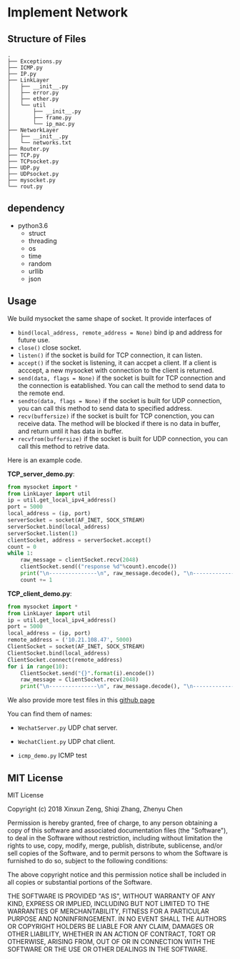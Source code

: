 # Implement Network

## Structure of Files

```
.
├── Exceptions.py
├── ICMP.py
├── IP.py
├── LinkLayer
│   ├── __init__.py
│   ├── error.py
│   ├── ether.py
│   └── util
│       ├── __init__.py
│       ├── frame.py
│       └── ip_mac.py
├── NetworkLayer
│   ├── __init__.py
│   └── networks.txt
├── Router.py
├── TCP.py
├── TCPsocket.py
├── UDP.py
├── UDPsocket.py
├── mysocket.py
└── rout.py
```

## dependency

- python3.6
	- struct
	- threading
	- os
	- time
	- random
	- urllib
	- json

## Usage

We build mysocket the same shape of socket. It provide interfaces of

- `bind(local_address, remote_address = None)`
	bind ip and address for future use.
- `close()`
	close socket.
- `listen()`
	if the socket is build for TCP connection, it can listen.
- `accept()`
	if the socket is listening, it can accpet a client. If a client is acccept, a new mysocket with connection to the client is returned.
- `send(data, flags = None)`
	if the socket is built for TCP connection and the connection is eatablished. You can call the method to send data to the remote end.
- `sendto(data, flags = None)`
	if the socket is built for UDP connection, you can call this method to send data to specified address.
- `recv(buffersize)`
	if the socket is built for TCP conenction, you can receive data. The method will be blocked if there is no data in buffer, and return until it has data in buffer.
- `recvfrom(buffersize)`
	if the socket is built for UDP connection, you can call this method to retrive data.

Here is an example code.

__TCP_server_demo.py__:
```python
from mysocket import *
from LinkLayer import util
ip = util.get_local_ipv4_address()
port = 5000
local_address = (ip, port)
serverSocket = socket(AF_INET, SOCK_STREAM)
serverSocket.bind(local_address)
serverSocket.listen(1)
clientSocket, address = serverSocket.accept()
count = 0
while 1:
    raw_message = clientSocket.recv(2048)
    clientSocket.send(("response %d"%count).encode())
    print("\n---------------\n", raw_message.decode(), "\n---------------\n")
    count += 1
```

__TCP_client_demo.py__:
```python
from mysocket import *
from LinkLayer import util
ip = util.get_local_ipv4_address()
port = 5000
local_address = (ip, port)
remote_address = ('10.21.108.47', 5000)
ClientSocket = socket(AF_INET, SOCK_STREAM)
ClientSocket.bind(local_address)
ClientSocket.connect(remote_address)
for i in range(10):
    ClientSocket.send("{}".format(i).encode())
    raw_message = ClientSocket.recv(2048)
    print("\n---------------\n", raw_message.decode(), "\n----------------\n")
```


We also provide more test files in this [github page](https://github.com/BorisChenCZY/ImplementTheNetwork)

You can find them of names:

- `WechatServer.py`
	UDP chat server.

- `WechatClient.py`
	UDP chat client.

- `icmp_demo.py`
	ICMP test


## MIT License

MIT License

Copyright (c) 2018 Xinxun Zeng, Shiqi Zhang, Zhenyu Chen

Permission is hereby granted, free of charge, to any person obtaining a copy
of this software and associated documentation files (the "Software"), to deal
in the Software without restriction, including without limitation the rights
to use, copy, modify, merge, publish, distribute, sublicense, and/or sell
copies of the Software, and to permit persons to whom the Software is
furnished to do so, subject to the following conditions:

The above copyright notice and this permission notice shall be included in all
copies or substantial portions of the Software.

THE SOFTWARE IS PROVIDED "AS IS", WITHOUT WARRANTY OF ANY KIND, EXPRESS OR
IMPLIED, INCLUDING BUT NOT LIMITED TO THE WARRANTIES OF MERCHANTABILITY,
FITNESS FOR A PARTICULAR PURPOSE AND NONINFRINGEMENT. IN NO EVENT SHALL THE
AUTHORS OR COPYRIGHT HOLDERS BE LIABLE FOR ANY CLAIM, DAMAGES OR OTHER
LIABILITY, WHETHER IN AN ACTION OF CONTRACT, TORT OR OTHERWISE, ARISING FROM,
OUT OF OR IN CONNECTION WITH THE SOFTWARE OR THE USE OR OTHER DEALINGS IN THE
SOFTWARE.
